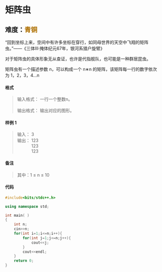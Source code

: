 # <font face ="黑体">矩阵虫</font>
## 难度：<font face ="黑体" font color="#ae7000">青铜</font>

“回到坐标上来，空间中有许多坐标在穿行，如同母世界的天空中飞翔的矩阵虫。”——《三体III·掩体纪元67年，银河系猎户旋臂》

对于矩阵虫的具体形象无从查证，也许是代指舰队，也可能是一种群居昆虫。

矩阵虫有一个描述参数 n，可以构成一个 n∗n 的矩阵，该矩阵每一行的数字依次为 1，2，3，4…n
#### 格式
>输入格式：
一行一个整数n。<br>
<br>输出格式：
输出对应的图形。

#### 样例 1
>输入：
3<br>
输出：
123<br>
&emsp;&emsp;&emsp; 123<br>
&emsp;&emsp;&emsp; 123<br>

#### 备注
>其中：1 ≤ n ≤ 10

#### 代码
```C++
#include<bits/stdc++.h> 

using namespace std;

int main( )
{   
    int n;
    cin>>n;
    for(int i=1;i<=n;i++){
        for(int j=1;j<=n;j++){
            cout<<j;
        }
        cout<<endl;
    }
    return 0;
}
```
